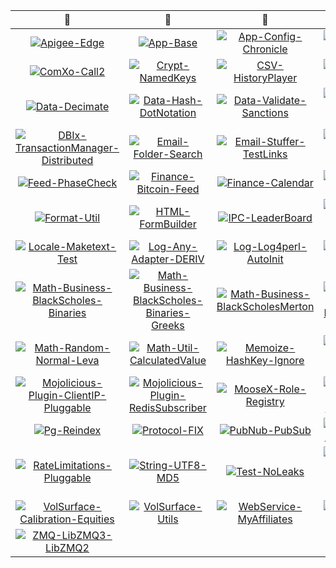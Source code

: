| :camel: | :camel: | :camel: | :camel: | :camel: |
|  :---:  |  :---:  |  :---:  |  :---:  |  :---:  |
| [![Apigee-Edge](https://github.com/thibault-deriv/dashboard-binary-ci/workflows/Apigee-Edge/badge.svg)](https://github.com/thibault-deriv/dashboard-binary-ci/actions?query=workflow%3AApigee-Edge) | [![App-Base](https://github.com/thibault-deriv/dashboard-binary-ci/workflows/App-Base/badge.svg)](https://github.com/thibault-deriv/dashboard-binary-ci/actions?query=workflow%3AApp-Base) | [![App-Config-Chronicle](https://github.com/thibault-deriv/dashboard-binary-ci/workflows/App-Config-Chronicle/badge.svg)](https://github.com/thibault-deriv/dashboard-binary-ci/actions?query=workflow%3AApp-Config-Chronicle) | [![Cache-RedisDB](https://github.com/thibault-deriv/dashboard-binary-ci/workflows/Cache-RedisDB/badge.svg)](https://github.com/thibault-deriv/dashboard-binary-ci/actions?query=workflow%3ACache-RedisDB) | [![Command-Interactive](https://github.com/thibault-deriv/dashboard-binary-ci/workflows/Command-Interactive/badge.svg)](https://github.com/thibault-deriv/dashboard-binary-ci/actions?query=workflow%3ACommand-Interactive) |
| [![ComXo-Call2](https://github.com/thibault-deriv/dashboard-binary-ci/workflows/ComXo-Call2/badge.svg)](https://github.com/thibault-deriv/dashboard-binary-ci/actions?query=workflow%3AComXo-Call2) | [![Crypt-NamedKeys](https://github.com/thibault-deriv/dashboard-binary-ci/workflows/Crypt-NamedKeys/badge.svg)](https://github.com/thibault-deriv/dashboard-binary-ci/actions?query=workflow%3ACrypt-NamedKeys) | [![CSV-HistoryPlayer](https://github.com/thibault-deriv/dashboard-binary-ci/workflows/CSV-HistoryPlayer/badge.svg)](https://github.com/thibault-deriv/dashboard-binary-ci/actions?query=workflow%3ACSV-HistoryPlayer) | [![Data-Chronicle](https://github.com/thibault-deriv/dashboard-binary-ci/workflows/Data-Chronicle/badge.svg)](https://github.com/thibault-deriv/dashboard-binary-ci/actions?query=workflow%3AData-Chronicle) | [![Data-CouchDB](https://github.com/thibault-deriv/dashboard-binary-ci/workflows/Data-CouchDB/badge.svg)](https://github.com/thibault-deriv/dashboard-binary-ci/actions?query=workflow%3AData-CouchDB) |
| [![Data-Decimate](https://github.com/thibault-deriv/dashboard-binary-ci/workflows/Data-Decimate/badge.svg)](https://github.com/thibault-deriv/dashboard-binary-ci/actions?query=workflow%3AData-Decimate) | [![Data-Hash-DotNotation](https://github.com/thibault-deriv/dashboard-binary-ci/workflows/Data-Hash-DotNotation/badge.svg)](https://github.com/thibault-deriv/dashboard-binary-ci/actions?query=workflow%3AData-Hash-DotNotation) | [![Data-Validate-Sanctions](https://github.com/thibault-deriv/dashboard-binary-ci/workflows/Data-Validate-Sanctions/badge.svg)](https://github.com/thibault-deriv/dashboard-binary-ci/actions?query=workflow%3AData-Validate-Sanctions) | [![DataDog-DogStatsd](https://github.com/thibault-deriv/dashboard-binary-ci/workflows/DataDog-DogStatsd/badge.svg)](https://github.com/thibault-deriv/dashboard-binary-ci/actions?query=workflow%3ADataDog-DogStatsd) | [![Date-Utility](https://github.com/thibault-deriv/dashboard-binary-ci/workflows/Date-Utility/badge.svg)](https://github.com/thibault-deriv/dashboard-binary-ci/actions?query=workflow%3ADate-Utility) |
| [![DBIx-TransactionManager-Distributed](https://github.com/thibault-deriv/dashboard-binary-ci/workflows/DBIx-TransactionManager-Distributed/badge.svg)](https://github.com/thibault-deriv/dashboard-binary-ci/actions?query=workflow%3ADBIx-TransactionManager-Distributed) | [![Email-Folder-Search](https://github.com/thibault-deriv/dashboard-binary-ci/workflows/Email-Folder-Search/badge.svg)](https://github.com/thibault-deriv/dashboard-binary-ci/actions?query=workflow%3AEmail-Folder-Search) | [![Email-Stuffer-TestLinks](https://github.com/thibault-deriv/dashboard-binary-ci/workflows/Email-Stuffer-TestLinks/badge.svg)](https://github.com/thibault-deriv/dashboard-binary-ci/actions?query=workflow%3AEmail-Stuffer-TestLinks) | [![Ethereum-RPC-Client](https://github.com/thibault-deriv/dashboard-binary-ci/workflows/Ethereum-RPC-Client/badge.svg)](https://github.com/thibault-deriv/dashboard-binary-ci/actions?query=workflow%3AEthereum-RPC-Client) | [![Experian-IDAuth](https://github.com/thibault-deriv/dashboard-binary-ci/workflows/Experian-IDAuth/badge.svg)](https://github.com/thibault-deriv/dashboard-binary-ci/actions?query=workflow%3AExperian-IDAuth) |
| [![Feed-PhaseCheck](https://github.com/thibault-deriv/dashboard-binary-ci/workflows/Feed-PhaseCheck/badge.svg)](https://github.com/thibault-deriv/dashboard-binary-ci/actions?query=workflow%3AFeed-PhaseCheck) | [![Finance-Bitcoin-Feed](https://github.com/thibault-deriv/dashboard-binary-ci/workflows/Finance-Bitcoin-Feed/badge.svg)](https://github.com/thibault-deriv/dashboard-binary-ci/actions?query=workflow%3AFinance-Bitcoin-Feed) | [![Finance-Calendar](https://github.com/thibault-deriv/dashboard-binary-ci/workflows/Finance-Calendar/badge.svg)](https://github.com/thibault-deriv/dashboard-binary-ci/actions?query=workflow%3AFinance-Calendar) | [![FIX-Parser](https://github.com/thibault-deriv/dashboard-binary-ci/workflows/FIX-Parser/badge.svg)](https://github.com/thibault-deriv/dashboard-binary-ci/actions?query=workflow%3AFIX-Parser) | [![FlyBy](https://github.com/thibault-deriv/dashboard-binary-ci/workflows/FlyBy/badge.svg)](https://github.com/thibault-deriv/dashboard-binary-ci/actions?query=workflow%3AFlyBy) |
| [![Format-Util](https://github.com/thibault-deriv/dashboard-binary-ci/workflows/Format-Util/badge.svg)](https://github.com/thibault-deriv/dashboard-binary-ci/actions?query=workflow%3AFormat-Util) | [![HTML-FormBuilder](https://github.com/thibault-deriv/dashboard-binary-ci/workflows/HTML-FormBuilder/badge.svg)](https://github.com/thibault-deriv/dashboard-binary-ci/actions?query=workflow%3AHTML-FormBuilder) | [![IPC-LeaderBoard](https://github.com/thibault-deriv/dashboard-binary-ci/workflows/IPC-LeaderBoard/badge.svg)](https://github.com/thibault-deriv/dashboard-binary-ci/actions?query=workflow%3AIPC-LeaderBoard) | [![Locale-Country-Extra](https://github.com/thibault-deriv/dashboard-binary-ci/workflows/Locale-Country-Extra/badge.svg)](https://github.com/thibault-deriv/dashboard-binary-ci/actions?query=workflow%3ALocale-Country-Extra) | [![Locale-Maketext-ManyPluralForms](https://github.com/thibault-deriv/dashboard-binary-ci/workflows/Locale-Maketext-ManyPluralForms/badge.svg)](https://github.com/thibault-deriv/dashboard-binary-ci/actions?query=workflow%3ALocale-Maketext-ManyPluralForms) |
| [![Locale-Maketext-Test](https://github.com/thibault-deriv/dashboard-binary-ci/workflows/Locale-Maketext-Test/badge.svg)](https://github.com/thibault-deriv/dashboard-binary-ci/actions?query=workflow%3ALocale-Maketext-Test) | [![Log-Any-Adapter-DERIV](https://github.com/thibault-deriv/dashboard-binary-ci/workflows/Log-Any-Adapter-DERIV/badge.svg)](https://github.com/thibault-deriv/dashboard-binary-ci/actions?query=workflow%3ALog-Any-Adapter-DERIV) | [![Log-Log4perl-AutoInit](https://github.com/thibault-deriv/dashboard-binary-ci/workflows/Log-Log4perl-AutoInit/badge.svg)](https://github.com/thibault-deriv/dashboard-binary-ci/actions?query=workflow%3ALog-Log4perl-AutoInit) | [![Machine-Epsilon](https://github.com/thibault-deriv/dashboard-binary-ci/workflows/Machine-Epsilon/badge.svg)](https://github.com/thibault-deriv/dashboard-binary-ci/actions?query=workflow%3AMachine-Epsilon) | [![Math-BivariateCDF](https://github.com/thibault-deriv/dashboard-binary-ci/workflows/Math-BivariateCDF/badge.svg)](https://github.com/thibault-deriv/dashboard-binary-ci/actions?query=workflow%3AMath-BivariateCDF) |
| [![Math-Business-BlackScholes-Binaries](https://github.com/thibault-deriv/dashboard-binary-ci/workflows/Math-Business-BlackScholes-Binaries/badge.svg)](https://github.com/thibault-deriv/dashboard-binary-ci/actions?query=workflow%3AMath-Business-BlackScholes-Binaries) | [![Math-Business-BlackScholes-Binaries-Greeks](https://github.com/thibault-deriv/dashboard-binary-ci/workflows/Math-Business-BlackScholes-Binaries-Greeks/badge.svg)](https://github.com/thibault-deriv/dashboard-binary-ci/actions?query=workflow%3AMath-Business-BlackScholes-Binaries-Greeks) | [![Math-Business-BlackScholesMerton](https://github.com/thibault-deriv/dashboard-binary-ci/workflows/Math-Business-BlackScholesMerton/badge.svg)](https://github.com/thibault-deriv/dashboard-binary-ci/actions?query=workflow%3AMath-Business-BlackScholesMerton) | [![Math-Function-Interpolator](https://github.com/thibault-deriv/dashboard-binary-ci/workflows/Math-Function-Interpolator/badge.svg)](https://github.com/thibault-deriv/dashboard-binary-ci/actions?query=workflow%3AMath-Function-Interpolator) | [![Math-Gauss-XS](https://github.com/thibault-deriv/dashboard-binary-ci/workflows/Math-Gauss-XS/badge.svg)](https://github.com/thibault-deriv/dashboard-binary-ci/actions?query=workflow%3AMath-Gauss-XS) |
| [![Math-Random-Normal-Leva](https://github.com/thibault-deriv/dashboard-binary-ci/workflows/Math-Random-Normal-Leva/badge.svg)](https://github.com/thibault-deriv/dashboard-binary-ci/actions?query=workflow%3AMath-Random-Normal-Leva) | [![Math-Util-CalculatedValue](https://github.com/thibault-deriv/dashboard-binary-ci/workflows/Math-Util-CalculatedValue/badge.svg)](https://github.com/thibault-deriv/dashboard-binary-ci/actions?query=workflow%3AMath-Util-CalculatedValue) | [![Memoize-HashKey-Ignore](https://github.com/thibault-deriv/dashboard-binary-ci/workflows/Memoize-HashKey-Ignore/badge.svg)](https://github.com/thibault-deriv/dashboard-binary-ci/actions?query=workflow%3AMemoize-HashKey-Ignore) | [![Mojo-Redis-Processor](https://github.com/thibault-deriv/dashboard-binary-ci/workflows/Mojo-Redis-Processor/badge.svg)](https://github.com/thibault-deriv/dashboard-binary-ci/actions?query=workflow%3AMojo-Redis-Processor) | [![Mojo-WebSocketProxy](https://github.com/thibault-deriv/dashboard-binary-ci/workflows/Mojo-WebSocketProxy/badge.svg)](https://github.com/thibault-deriv/dashboard-binary-ci/actions?query=workflow%3AMojo-WebSocketProxy) |
| [![Mojolicious-Plugin-ClientIP-Pluggable](https://github.com/thibault-deriv/dashboard-binary-ci/workflows/Mojolicious-Plugin-ClientIP-Pluggable/badge.svg)](https://github.com/thibault-deriv/dashboard-binary-ci/actions?query=workflow%3AMojolicious-Plugin-ClientIP-Pluggable) | [![Mojolicious-Plugin-RedisSubscriber](https://github.com/thibault-deriv/dashboard-binary-ci/workflows/Mojolicious-Plugin-RedisSubscriber/badge.svg)](https://github.com/thibault-deriv/dashboard-binary-ci/actions?query=workflow%3AMojolicious-Plugin-RedisSubscriber) | [![MooseX-Role-Registry](https://github.com/thibault-deriv/dashboard-binary-ci/workflows/MooseX-Role-Registry/badge.svg)](https://github.com/thibault-deriv/dashboard-binary-ci/actions?query=workflow%3AMooseX-Role-Registry) | [![MooseX-Role-Validatable](https://github.com/thibault-deriv/dashboard-binary-ci/workflows/MooseX-Role-Validatable/badge.svg)](https://github.com/thibault-deriv/dashboard-binary-ci/actions?query=workflow%3AMooseX-Role-Validatable) | [![Performance-Probability](https://github.com/thibault-deriv/dashboard-binary-ci/workflows/Performance-Probability/badge.svg)](https://github.com/thibault-deriv/dashboard-binary-ci/actions?query=workflow%3APerformance-Probability) |
| [![Pg-Reindex](https://github.com/thibault-deriv/dashboard-binary-ci/workflows/Pg-Reindex/badge.svg)](https://github.com/thibault-deriv/dashboard-binary-ci/actions?query=workflow%3APg-Reindex) | [![Protocol-FIX](https://github.com/thibault-deriv/dashboard-binary-ci/workflows/Protocol-FIX/badge.svg)](https://github.com/thibault-deriv/dashboard-binary-ci/actions?query=workflow%3AProtocol-FIX) | [![PubNub-PubSub](https://github.com/thibault-deriv/dashboard-binary-ci/workflows/PubNub-PubSub/badge.svg)](https://github.com/thibault-deriv/dashboard-binary-ci/actions?query=workflow%3APubNub-PubSub) | [![Quant-Framework](https://github.com/thibault-deriv/dashboard-binary-ci/workflows/Quant-Framework/badge.svg)](https://github.com/thibault-deriv/dashboard-binary-ci/actions?query=workflow%3AQuant-Framework) | [![RateLimitations](https://github.com/thibault-deriv/dashboard-binary-ci/workflows/RateLimitations/badge.svg)](https://github.com/thibault-deriv/dashboard-binary-ci/actions?query=workflow%3ARateLimitations) |
| [![RateLimitations-Pluggable](https://github.com/thibault-deriv/dashboard-binary-ci/workflows/RateLimitations-Pluggable/badge.svg)](https://github.com/thibault-deriv/dashboard-binary-ci/actions?query=workflow%3ARateLimitations-Pluggable) | [![String-UTF8-MD5](https://github.com/thibault-deriv/dashboard-binary-ci/workflows/String-UTF8-MD5/badge.svg)](https://github.com/thibault-deriv/dashboard-binary-ci/actions?query=workflow%3AString-UTF8-MD5) | [![Test-NoLeaks](https://github.com/thibault-deriv/dashboard-binary-ci/workflows/Test-NoLeaks/badge.svg)](https://github.com/thibault-deriv/dashboard-binary-ci/actions?query=workflow%3ATest-NoLeaks) | [![Time-Duration-Concise-Localize](https://github.com/thibault-deriv/dashboard-binary-ci/workflows/Time-Duration-Concise-Localize/badge.svg)](https://github.com/thibault-deriv/dashboard-binary-ci/actions?query=workflow%3ATime-Duration-Concise-Localize) | [![TimeSeries-AdaptiveFilter](https://github.com/thibault-deriv/dashboard-binary-ci/workflows/TimeSeries-AdaptiveFilter/badge.svg)](https://github.com/thibault-deriv/dashboard-binary-ci/actions?query=workflow%3ATimeSeries-AdaptiveFilter) |
| [![VolSurface-Calibration-Equities](https://github.com/thibault-deriv/dashboard-binary-ci/workflows/VolSurface-Calibration-Equities/badge.svg)](https://github.com/thibault-deriv/dashboard-binary-ci/actions?query=workflow%3AVolSurface-Calibration-Equities) | [![VolSurface-Utils](https://github.com/thibault-deriv/dashboard-binary-ci/workflows/VolSurface-Utils/badge.svg)](https://github.com/thibault-deriv/dashboard-binary-ci/actions?query=workflow%3AVolSurface-Utils) | [![WebService-MyAffiliates](https://github.com/thibault-deriv/dashboard-binary-ci/workflows/WebService-MyAffiliates/badge.svg)](https://github.com/thibault-deriv/dashboard-binary-ci/actions?query=workflow%3AWebService-MyAffiliates) | [![WWW-OneAll](https://github.com/thibault-deriv/dashboard-binary-ci/workflows/WWW-OneAll/badge.svg)](https://github.com/thibault-deriv/dashboard-binary-ci/actions?query=workflow%3AWWW-OneAll) | [![YAML-CacheLoader](https://github.com/thibault-deriv/dashboard-binary-ci/workflows/YAML-CacheLoader/badge.svg)](https://github.com/thibault-deriv/dashboard-binary-ci/actions?query=workflow%3AYAML-CacheLoader) |
| [![ZMQ-LibZMQ3-LibZMQ2](https://github.com/thibault-deriv/dashboard-binary-ci/workflows/ZMQ-LibZMQ3-LibZMQ2/badge.svg)](https://github.com/thibault-deriv/dashboard-binary-ci/actions?query=workflow%3AZMQ-LibZMQ3-LibZMQ2) |

